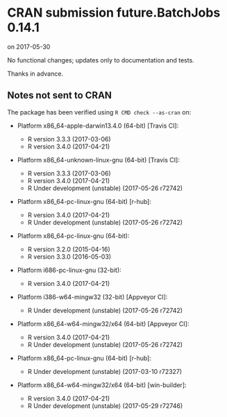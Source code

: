 # CRAN submission future.BatchJobs 0.14.1

on 2017-05-30

No functional changes; updates only to documentation and tests.

Thanks in advance.


## Notes not sent to CRAN

The package has been verified using `R CMD check --as-cran` on:

* Platform x86_64-apple-darwin13.4.0 (64-bit) [Travis CI]:
  - R version 3.3.3 (2017-03-06)
  - R version 3.4.0 (2017-04-21)
  
* Platform x86_64-unknown-linux-gnu (64-bit) [Travis CI]:
  - R version 3.3.3 (2017-03-06)
  - R version 3.4.0 (2017-04-21)
  - R Under development (unstable) (2017-05-26 r72742)

* Platform x86_64-pc-linux-gnu (64-bit) [r-hub]:
  - R version 3.4.0 (2017-04-21)
  - R Under development (unstable) (2017-05-26 r72742)

* Platform x86_64-pc-linux-gnu (64-bit):
  - R version 3.2.0 (2015-04-16)
  - R version 3.3.0 (2016-05-03)

* Platform i686-pc-linux-gnu (32-bit):
  - R version 3.4.0 (2017-04-21)

* Platform i386-w64-mingw32 (32-bit) [Appveyor CI]:
  - R Under development (unstable) (2017-05-26 r72742)

* Platform x86_64-w64-mingw32/x64 (64-bit) [Appveyor CI]:
  - R version 3.4.0 (2017-04-21)
  - R Under development (unstable) (2017-05-26 r72742)

* Platform x86_64-pc-linux-gnu (64-bit) [r-hub]:
  - R Under development (unstable) (2017-03-10 r72327)

* Platform x86_64-w64-mingw32/x64 (64-bit) [win-builder]:
  - R version 3.4.0 (2017-04-21)
  - R Under development (unstable) (2017-05-29 r72746)
